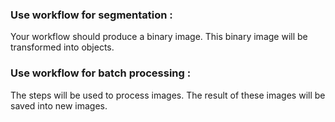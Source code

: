 ### Use workflow for segmentation :
Your workflow should produce a binary image. This binary image will
be transformed into objects.

### Use workflow for batch processing :
The steps will be used to process images. The result
of these images will be saved into new images.

